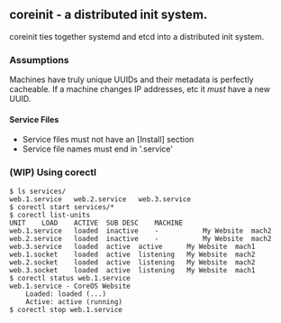 ## coreinit - a distributed init system.

coreinit ties together systemd and etcd into a distributed init system.

### Assumptions

Machines have truly unique UUIDs and their metadata is perfectly cacheable.
If a machine changes IP addresses, etc it *must* have a new UUID.

#### Service Files
* Service files must not have an [Install] section
* Service file names must end in '.service'

### (WIP) Using corectl
```
$ ls services/
web.1.service	web.2.service	web.3.service
$ corectl start services/*
$ corectl list-units
UNIT	LOAD	ACTIVE	SUB	DESC	MACHINE
web.1.service	loaded	inactive	-			My Website  mach2
web.2.service	loaded	inactive	-			My Website  mach2
web.3.service	loaded	active	active		My Website  mach1
web.1.socket	loaded  active 	listening	My Website 	mach2
web.2.socket	loaded  active	listening	My Website 	mach2
web.3.socket	loaded  active  listening  	My Website 	mach1
$ corectl status web.1.service
web.1.service - CoreOS Website
	Loaded: loaded (...)
	Active: active (running)
$ corectl stop web.1.service
```
